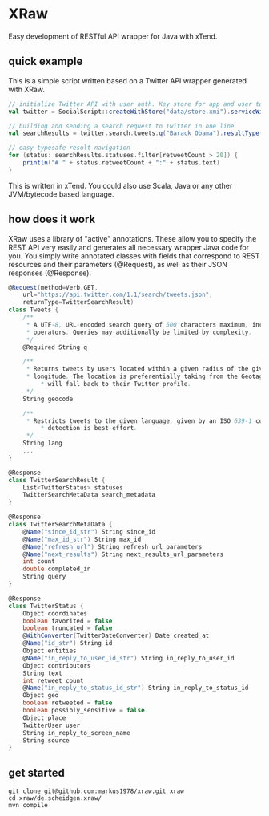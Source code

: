 # XRaw
Easy development of RESTful API wrapper for Java with xTend.

## quick example
This is a simple script written based on a Twitter API wrapper generated with XRaw.
```scala
// initialize Twitter API with user auth. Key store for app and user token,secrets
val twitter = SocialScript::createWithStore("data/store.xmi").serviceWithLogin(Twitter, "markus")

// building and sending a search request to Twitter in one line
val searchResults = twitter.search.tweets.q("Barack Obama").resultType(SearchResultType.popular).send

// easy typesafe result navigation 
for (status: searchResults.statuses.filter[retweetCount > 20]) {
    println("# " + status.retweetCount + ":" + status.text)
}
```
This is written in xTend. You could also use Scala, Java or any other JVM/bytecode based language.

## how does it work
XRaw uses a library of "active" annotations. These allow you to specify the REST API very easily and generates all necessary wrapper Java code for you. You simply write annotated classes with fields that correspond to REST resources and their parameters (@Request), as well as their JSON responses (@Response).
```scala
@Request(method=Verb.GET,
	url="https://api.twitter.com/1.1/search/tweets.json",
	returnType=TwitterSearchResult)
class Tweets {
	/**
	 * A UTF-8, URL-encoded search query of 500 characters maximum, including
	 * operators. Queries may additionally be limited by complexity.
	 */
	@Required String q

	/**
	 * Returns tweets by users located within a given radius of the given latitude/
	 * longitude. The location is preferentially taking from the Geotagging API, but 
         * will fall back to their Twitter profile. 
	 */
	String geocode

	/**
	 * Restricts tweets to the given language, given by an ISO 639-1 code. Language 
         * detection is best-effort.
	 */
	String lang
	...
}
```

```scala
@Response
class TwitterSearchResult {
	List<TwitterStatus> statuses
	TwitterSearchMetaData search_metadata
}

@Response
class TwitterSearchMetaData {	
    @Name("since_id_str") String since_id
    @Name("max_id_str") String max_id
    @Name("refresh_url") String refresh_url_parameters
    @Name("next_results") String next_results_url_parameters
    int count
    double completed_in
    String query
}

@Response
class TwitterStatus {
    Object coordinates	
    boolean favorited = false
    boolean truncated = false
    @WithConverter(TwitterDateConverter) Date created_at
    @Name("id_str") String id
    Object entities
    @Name("in_reply_to_user_id_str") String in_reply_to_user_id
    Object contributors
    String text
    int retweet_count
    @Name("in_reply_to_status_id_str") String in_reply_to_status_id
    Object geo
    boolean retweeted = false
    boolean possibly_sensitive = false
	Object place
    TwitterUser user
    String in_reply_to_screen_name
    String source
}
```

## get started
```
git clone git@github.com:markus1978/xraw.git xraw
cd xraw/de.scheidgen.xraw/
mvn compile
```

